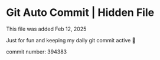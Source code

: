 # Git Auto Commit | Hidden File

This file was added Feb 12, 2025

Just for fun and keeping my daily git commit active 🤪

commit number: 394383
